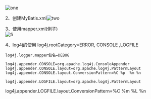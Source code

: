 ![one](https://i.loli.net/2019/07/05/5d1eeea1cdf0b19461.png)

2、创建MyBatis.xml![two](https://i.loli.net/2019/07/05/5d1eef276cd3028278.png)  

3、使用mapper.xml(例子)  
![fi](https://i.loli.net/2019/07/05/5d1eef2794ba282043.png)

4、log4j的使用
 	 log4j.rootCategory=ERROR, CONSOLE ,LOGFILE

	log4j.logger.mapper包名=DEBUG

	log4j.appender.CONSOLE=org.apache.log4j.ConsoleAppender
	log4j.appender.CONSOLE.layout=org.apache.log4j.PatternLayout
	log4j.appender.CONSOLE.layout.ConversionPattern=%C %p  %m %n

	log4j.appender.LOGFILE.layout=org.apache.log4j.PatternLayout
log4j.appender.LOGFILE.layout.ConversionPattern=%C %m %L %n
